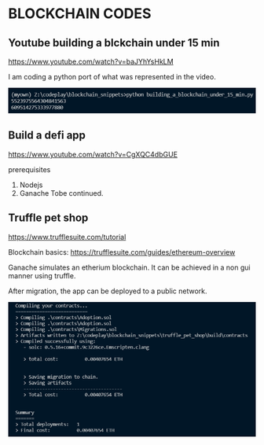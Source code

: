 # BLOCKCHAIN CODES

## Youtube  building a blckchain under 15 min
https://www.youtube.com/watch?v=baJYhYsHkLM

I am coding a python port of what was represented in the video.

![](building_a_blockchain_under_15_min.png)


## Build a defi app
https://www.youtube.com/watch?v=CgXQC4dbGUE

prerequisites
1. Nodejs
2. Ganache
Tobe continued.

## Truffle pet shop
https://www.trufflesuite.com/tutorial

Blockchain basics:
https://trufflesuite.com/guides/ethereum-overview

Ganache simulates an etherium blockchain. It can be achieved in a non gui manner using truffle.

After migration, the app can be deployed to a public network.

![](truffle_pet_shop/after_migration.png)

